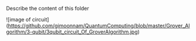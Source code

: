 Describe the content of this folder 


![image of circuit] (https://github.com/gimoonnam/QuantumComputing/blob/master/Grover_Algorithm/3-qubit/3qubit_circuit_Of_GroverAlgorithm.jpg)
